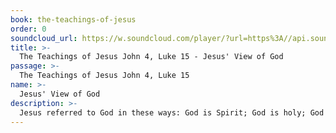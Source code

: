 ```yaml
---
book: the-teachings-of-jesus
order: 0
soundcloud_url: https://w.soundcloud.com/player/?url=https%3A//api.soundcloud.com/tracks/
title: >-
  The Teachings of Jesus John 4, Luke 15 - Jesus' View of God
passage: >-
  The Teachings of Jesus John 4, Luke 15
name: >-
  Jesus' View of God
description: >-
  Jesus referred to God in these ways: God is Spirit; God is holy; God is love; God is Father.
---
```


